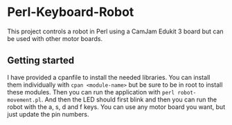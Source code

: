 # Perl-Keyboard-Robot
This project controls a robot in Perl using a CamJam Edukit 3 board but can be used with other motor boards. 

## Getting started

I have provided a cpanfile to install the needed libraries. You can install them individually with `cpan <module-name>` but be sure to be in root to install these modules. Then you can run the application with `perl robot-movement.pl`. And then the LED should first blink and then you can run the robot with the a, s, d and f keys. You can use any motor board you want, but just update the pin numbers. 
